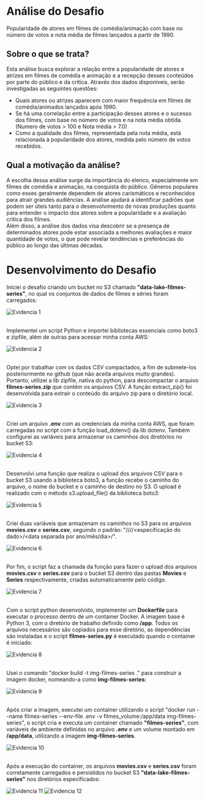 # Análise do Desafio

Popularidade de atores em filmes de comédia/animação com base no número de votos e nota média de filmes lançados a partir de 1990.

## Sobre o que se trata?

Esta análise busca explorar a relação entre a popularidade de atores e atrizes em filmes de comédia e animação e a recepção desses conteúdos por parte do público e da crítica. Através dos dados disponíveis, serão investigadas as seguintes questões:

- Quais atores ou atrizes aparecem com maior frequência em filmes de comédia/animados lançados após 1990.
- Se há uma correlação entre a participação desses atores e o sucesso dos filmes, com base no número de votos e na nota média obtida. (Numero de votos > 100 e Nota média > 7.0)
- Como a qualidade dos filmes, representada pela nota média, está relacionada à popularidade dos atores, medida pelo número de votos recebidos.

## Qual a motivação da análise?

A escolha dessa análise surge da importância do elenco, especialmente em filmes de comédia e animação, na conquista do público. Gêneros populares como esses geralmente dependem de atores carismáticos e reconhecidos para atrair grandes audiências. A análise ajudará a identificar padrões que podem ser úteis tanto para o desenvolvimento de novas produções quanto para entender o impacto dos atores sobre a popularidade e a avaliação crítica dos filmes.  
Além disso, a análise dos dados visa descobrir se a presença de determinados atores pode estar associada a melhores avaliações e maior quantidade de votos, o que pode revelar tendências e preferências do público ao longo das últimas décadas.

# Desenvolvimento do Desafio

Iniciei o desafio criando um bucket no S3 chamado **"data-lake-filmes-series"**, no qual os conjuntos de dados de filmes e séries foram carregados:

![Evidencia 1](../evidencias/evidencia_1.webp)<br></br>

Implementei um script Python e importei bibliotecas essenciais como boto3 e zipfile, além de outras para acessar minha conta AWS:

![Evidencia 2](../evidencias/evidencia_2.webp)<br></br>

Optei por trabalhar com os dados CSV compactados, a fim de submete-los posteriormente no github (que não aceita arquivos muito grandes). Portanto, utilizei a lib zipfile, nativa do python, para descompactar o arquivo **filmes-series.zip** que contém os arquivos CSV. A função extract_zip() foi desenvolvida para extrair o conteúdo do arquivo zip para o diretório local.

![Evidencia 3](../evidencias/evidencia_3.webp)<br></br>

Criei um arquivo **.env** com as credenciais da minha conta AWS, que foram carregadas no script com a função load_dotenv() da lib dotenv. Também configurei as variáveis para armazenar os caminhos dos diretórios no bucket S3:

![Evidencia 4](../evidencias/evidencia_4.webp)<br></br>

Desenvolvi uma função que realiza o upload dos arquivos CSV para o bucket S3 usando a biblioteca boto3, a função recebe o caminho do arquivo, o nome do bucket e o caminho de destino no S3. O upload é realizado com o método s3.upload_file() da biblioteca boto3:

![Evidencia 5](../evidencias/evidencia_5.webp)<br></br>

Criei duas variáveis que armazenam os caminhos no S3 para os arquivos **movies.csv** e **series.csv**, seguindo o padrão: "<nome do bucket>/<camada de armazenamento>/<origem do dado>/<formato do dado>/<especificação do dado>/<data separada por ano/mês/dia>/<arquivo>".

![Evidencia 6](../evidencias/evidencia_6.webp)<br></br>

Por fim, o script faz a chamada da função para fazer o upload dos arquivos **movies.csv** e **series.csv** para o bucket S3 dentro das pastas **Movies** e **Series** respectivamente, criadas automaticamente pelo código.

![Evidencia 7](../evidencias/evidencia_7.webp)<br></br>

Com o script python desenvolvido, implementei um **Dockerfile** para executar o processo dentro de um container Docker. A imagem base é Python 3, com o diretório de trabalho definido como **/app**. Todos os arquivos necessários são copiados para esse diretório, as dependências são instaladas e o script **filmes-series.py** é executado quando o container é iniciado:

![Evidencia 8](../evidencias/evidencia_8.webp)<br></br>

Usei o comando "docker build -t img-filmes-series ." para construir a imagem docker, nomeando-a como **img-filmes-series**:

![Evidencia 9](../evidencias/evidencia_9.webp)<br></br>

Após criar a imagem, executei um container utilizando o script "docker run --name filmes-series --env-file .env -v filmes_volume:/app/data img-filmes-series", o script cria e executa um container chamado **"filmes-series"**, com variáveis de ambiente definidas no arquivo **.env** e um volume montado em **/app/data**, utilizando a imagem **img-filmes-series**.

![Evidencia 10](../evidencias/evidencia_10.webp)<br></br>

Após a execução do container, os arquivos **movies.csv** e **series.csv** foram corretamente carregados e persistidos no bucket S3 **"data-lake-filmes-series"** nos diretórios especificados:

![Evidencia 11](../evidencias/evidencia_11.webp)
![Evidencia 12](../evidencias/evidencia_12.webp)<br></br>















